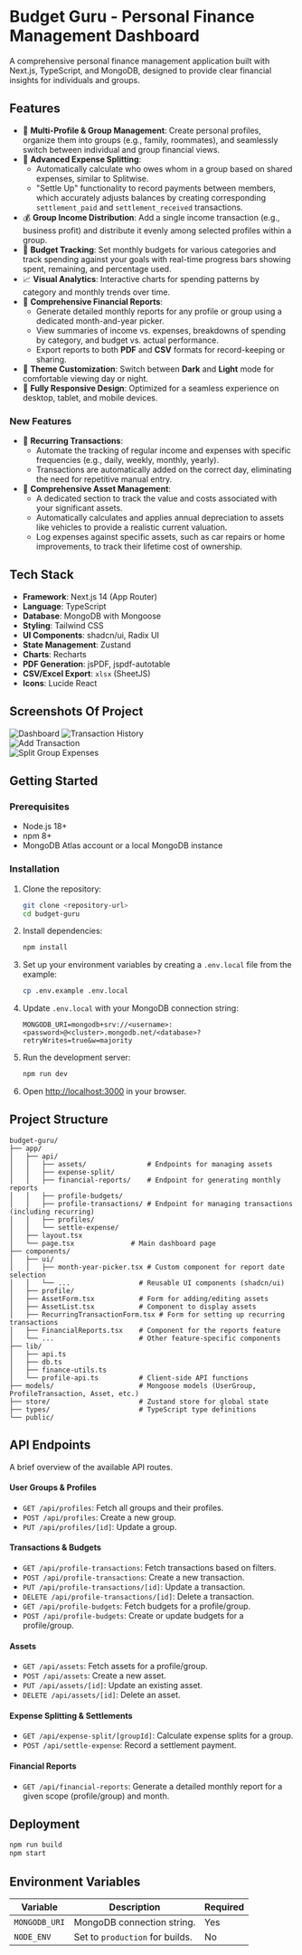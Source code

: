 # Budget Guru - Personal Finance Management Dashboard

A comprehensive personal finance management application built with Next.js, TypeScript, and MongoDB, designed to provide clear financial insights for individuals and groups.

## Features

  - 👤 **Multi-Profile & Group Management**: Create personal profiles, organize them into groups (e.g., family, roommates), and seamlessly switch between individual and group financial views.
  - 🤝 **Advanced Expense Splitting**:
      - Automatically calculate who owes whom in a group based on shared expenses, similar to Splitwise.
      - "Settle Up" functionality to record payments between members, which accurately adjusts balances by creating corresponding `settlement_paid` and `settlement_received` transactions.
  - 💰 **Group Income Distribution**: Add a single income transaction (e.g., business profit) and distribute it evenly among selected profiles within a group.
  - 🎯 **Budget Tracking**: Set monthly budgets for various categories and track spending against your goals with real-time progress bars showing spent, remaining, and percentage used.
  - 📈 **Visual Analytics**: Interactive charts for spending patterns by category and monthly trends over time.
  - 📄 **Comprehensive Financial Reports**:
      - Generate detailed monthly reports for any profile or group using a dedicated month-and-year picker.
      - View summaries of income vs. expenses, breakdowns of spending by category, and budget vs. actual performance.
      - Export reports to both **PDF** and **CSV** formats for record-keeping or sharing.
  - 🎨 **Theme Customization**: Switch between **Dark** and **Light** mode for comfortable viewing day or night.
  - 📱 **Fully Responsive Design**: Optimized for a seamless experience on desktop, tablet, and mobile devices.

### New Features

  - 🔁 **Recurring Transactions**:
      - Automate the tracking of regular income and expenses with specific frequencies (e.g., daily, weekly, monthly, yearly).
      - Transactions are automatically added on the correct day, eliminating the need for repetitive manual entry.
  - 🚗 **Comprehensive Asset Management**:
      - A dedicated section to track the value and costs associated with your significant assets.
      - Automatically calculates and applies annual depreciation to assets like vehicles to provide a realistic current valuation.
      - Log expenses against specific assets, such as car repairs or home improvements, to track their lifetime cost of ownership.

## Tech Stack

  - **Framework**: Next.js 14 (App Router)
  - **Language**: TypeScript
  - **Database**: MongoDB with Mongoose
  - **Styling**: Tailwind CSS
  - **UI Components**: shadcn/ui, Radix UI
  - **State Management**: Zustand
  - **Charts**: Recharts
  - **PDF Generation**: jsPDF, jspdf-autotable
  - **CSV/Excel Export**: `xlsx` (SheetJS)
  - **Icons**: Lucide React

## Screenshots Of Project
![Dashboard](Screenshots/Screenshot%202025-08-01%20000843.png)
![Transaction History](Screenshots/Screenshot%202025-08-01%20001019.png)   
![Add Transaction](Screenshots/Screenshot%202025-08-01%20001037.png)   
![Split Group Expenses](Screenshots/Screenshot%202025-08-01%20001052.png)  

## Getting Started

### Prerequisites

  - Node.js 18+
  - npm 8+
  - MongoDB Atlas account or a local MongoDB instance

### Installation

1.  Clone the repository:

    ```bash
    git clone <repository-url>
    cd budget-guru
    ```

2.  Install dependencies:

    ```bash
    npm install
    ```

3.  Set up your environment variables by creating a `.env.local` file from the example:

    ```bash
    cp .env.example .env.local
    ```

4.  Update `.env.local` with your MongoDB connection string:

    ```env
    MONGODB_URI=mongodb+srv://<username>:<password>@<cluster>.mongodb.net/<database>?retryWrites=true&w=majority
    ```

5.  Run the development server:

    ```bash
    npm run dev
    ```

6.  Open [http://localhost:3000](https://www.google.com/search?q=http://localhost:3000) in your browser.

## Project Structure

```
budget-guru/
├── app/
│   ├── api/
│   │   ├── assets/               # Endpoints for managing assets
│   │   ├── expense-split/
│   │   ├── financial-reports/    # Endpoint for generating monthly reports
│   │   ├── profile-budgets/
│   │   ├── profile-transactions/ # Endpoint for managing transactions (including recurring)
│   │   ├── profiles/
│   │   └── settle-expense/
│   ├── layout.tsx
│   └── page.tsx              # Main dashboard page
├── components/
│   ├── ui/
│   │   ├── month-year-picker.tsx # Custom component for report date selection
│   │   └── ...                 # Reusable UI components (shadcn/ui)
│   ├── profile/
│   ├── AssetForm.tsx           # Form for adding/editing assets
│   ├── AssetList.tsx           # Component to display assets
│   ├── RecurringTransactionForm.tsx # Form for setting up recurring transactions
│   ├── FinancialReports.tsx    # Component for the reports feature
│   └── ...                     # Other feature-specific components
├── lib/
│   ├── api.ts
│   ├── db.ts
│   ├── finance-utils.ts
│   └── profile-api.ts          # Client-side API functions
├── models/                     # Mongoose models (UserGroup, ProfileTransaction, Asset, etc.)
├── store/                      # Zustand store for global state
├── types/                      # TypeScript type definitions
└── public/
```

## API Endpoints

A brief overview of the available API routes.

#### User Groups & Profiles

  - `GET /api/profiles`: Fetch all groups and their profiles.
  - `POST /api/profiles`: Create a new group.
  - `PUT /api/profiles/[id]`: Update a group.

#### Transactions & Budgets

  - `GET /api/profile-transactions`: Fetch transactions based on filters.
  - `POST /api/profile-transactions`: Create a new transaction.
  - `PUT /api/profile-transactions/[id]`: Update a transaction.
  - `DELETE /api/profile-transactions/[id]`: Delete a transaction.
  - `GET /api/profile-budgets`: Fetch budgets for a profile/group.
  - `POST /api/profile-budgets`: Create or update budgets for a profile/group.

#### Assets

  - `GET /api/assets`: Fetch assets for a profile/group.
  - `POST /api/assets`: Create a new asset.
  - `PUT /api/assets/[id]`: Update an existing asset.
  - `DELETE /api/assets/[id]`: Delete an asset.

#### Expense Splitting & Settlements

  - `GET /api/expense-split/[groupId]`: Calculate expense splits for a group.
  - `POST /api/settle-expense`: Record a settlement payment.

#### Financial Reports

  - `GET /api/financial-reports`: Generate a detailed monthly report for a given scope (profile/group) and month.

## Deployment

```bash
npm run build
npm start
```

## Environment Variables

| Variable | Description | Required |
| --- | --- | --- |
| `MONGODB_URI` | MongoDB connection string. | Yes |
| `NODE_ENV` | Set to `production` for builds. | No |

